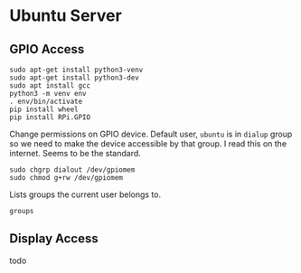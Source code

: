 # Ubuntu Server

## GPIO Access

	sudo apt-get install python3-venv
	sudo apt-get install python3-dev
	sudo apt install gcc
	python3 -m venv env
	. env/bin/activate
	pip install wheel
	pip install RPi.GPIO

Change permissions on GPIO device.  Default user, `ubuntu` is in `dialup` group so we need to make
the device accessible by that group.  I read this on the internet.  Seems to be the standard.

	sudo chgrp dialout /dev/gpiomem
	sudo chmod g+rw /dev/gpiomem

Lists groups the current user belongs to.

	groups

## Display Access

todo